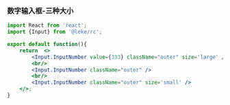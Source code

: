 <!--
 * @Description: 
 * @Author: linchaoting
 * @Date: 2020-11-13 16:16:51
 * @LastEditTime: 2021-02-08 16:05:24
-->
### 数字输入框-三种大小
```jsx
import React from 'react';
import {Input} from '@leke/rc';

export default function(){
    return  <>
        <Input.InputNumber value={333} className="outer" size='large' />
        <br/>
        <Input.InputNumber className="outer" />
        <br/>
        <Input.InputNumber className="outer" size='small' />
    </>;
}
```